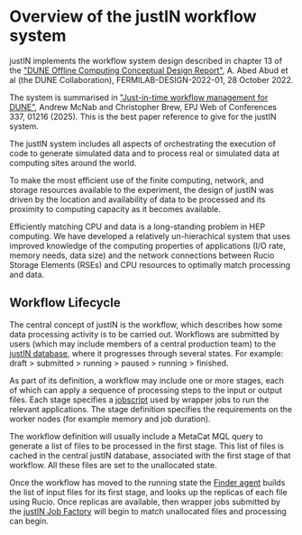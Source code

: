# Overview of the justIN workflow system

justIN implements the workflow system design described in chapter 13 of the
["DUNE Offline Computing Conceptual Design Report"](https://arxiv.org/abs/2210.15665), 
A. Abed Abud et al (the DUNE Collaboration), FERMILAB-DESIGN-2022-01, 
28 October 2022.

The system is summarised in ["Just-in-time workflow management for DUNE"](https://www.epj-conferences.org/articles/epjconf/abs/2025/22/epjconf_chep2025_01216/epjconf_chep2025_01216.html),
Andrew McNab and Christopher Brew, 
EPJ Web of Conferences 337, 01216 (2025). This is the
best paper reference to give for the justIN system.

The justIN system includes all aspects of orchestrating the execution 
of code to generate simulated data and to process real or simulated 
data at computing sites around the world.

To make the most efficient use of the finite computing, network, and 
storage resources available to the experiment, the design of 
justIN was driven by the location and availability of data to 
be processed and its proximity to computing capacity as it becomes available. 

Efficiently matching CPU and data is a long-standing problem in 
HEP computing. We have developed 
a relatively un-hierachical system that uses improved knowledge of the 
computing properties of applications (I/O rate, memory needs, data size) 
and the network connections between Rucio Storage Elements (RSEs) and 
CPU resources to optimally match processing and data.

## Workflow Lifecycle

The central concept of justIN is the workflow, which 
describes how some data processing activity is to be carried out. Workflows 
are submitted by users (which may include members of a central production 
team) to the [justIN database](database.md), where it progresses 
through several states. For example: 
draft > submitted > running > paused > running > finished. 

As part of its definition, a workflow may include one or more stages, each 
of which can apply a sequence of processing steps to the input or output 
files. Each stage specifies a 
[jobscript](jobscripts.md) used by wrapper jobs to run 
the relevant applications. The stage definition specifies the requirements on 
the worker nodes (for example memory and job duration).

The workflow definition will usually include a MetaCat MQL query 
to generate a list of files to be processed in the first stage. This list of 
files is cached in the central justIN database, associated with the 
first stage of that workflow. All these files are set to the unallocated 
state.

Once the workflow has moved to the running state the 
[Finder agent](agents.finder.md) builds the list of input files for its first
stage, and looks up the replicas of each file using Rucio. Once replicas are 
available, then wrapper jobs submitted by the 
[justIN Job Factory](agents.job_factory.md)
will begin to match unallocated files and processing can begin.
